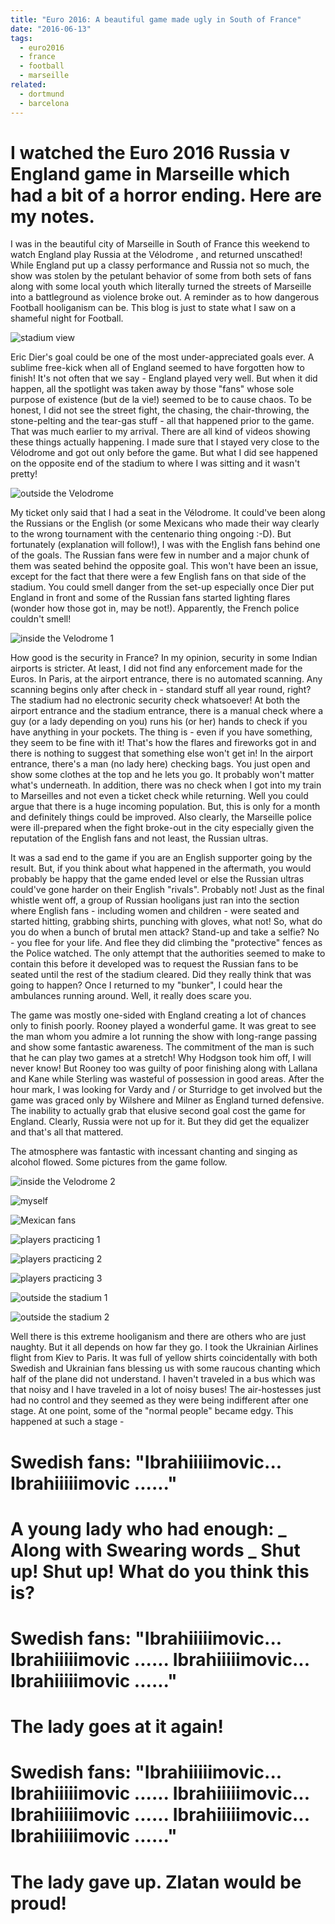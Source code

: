 ```yaml
---
title: "Euro 2016: A beautiful game made ugly in South of France"
date: "2016-06-13"
tags:
  - euro2016
  - france
  - football
  - marseille
related:
  - dortmund
  - barcelona
---
```


# I watched the Euro 2016 Russia v England game in Marseille which had a bit of a horror ending. Here are my notes.

I was in the beautiful city of Marseille in South of France this weekend to watch England play Russia at the Vélodrome , and returned unscathed! While England put up a classy performance and Russia not so much, the show was stolen by the petulant behavior of some from both sets of fans along with some local youth which literally turned the streets of Marseille into a battleground as violence broke out. A reminder as to how dangerous Football hooliganism can be. This blog is just to state what I saw on a shameful night for Football.

![stadium view](serverUrlPlaceHolder/images/marseille/marseille-1.jpeg)

Eric Dier's goal could be one of the most under-appreciated goals ever. A sublime free-kick when all of England seemed to have forgotten how to finish! It's not often that we say - England played very well. But when it did happen, all the spotlight was taken away by those "fans" whose sole purpose of existence (but de la vie!) seemed to be to cause chaos. To be honest, I did not see the street fight, the chasing, the chair-throwing, the stone-pelting and the tear-gas stuff - all that happened prior to the game. That was much earlier to my arrival. There are all kind of videos showing these things actually happening. I made sure that I stayed very close to the Vélodrome and got out only before the game. But what I did see happened on the opposite end of the stadium to where I was sitting and it wasn't pretty!

![outside the Velodrome](serverUrlPlaceHolder/images/marseille/marseille-2.jpeg)

My ticket only said that I had a seat in the Vélodrome. It could've been along the Russians or the English (or some Mexicans who made their way clearly to the wrong tournament with the centenario thing ongoing :-D). But fortunately (explanation will follow!), I was with the English fans behind one of the goals. The Russian fans were few in number and a major chunk of them was seated behind the opposite goal. This won't have been an issue, except for the fact that there were a few English fans on that side of the stadium. You could smell danger from the set-up especially once Dier put England in front and some of the Russian fans started lighting flares (wonder how those got in, may be not!). Apparently, the French police couldn't smell!

![inside the Velodrome 1](serverUrlPlaceHolder/images/marseille/marseille-3.jpeg)

How good is the security in France? In my opinion, security in some Indian airports is stricter. At least, I did not find any enforcement made for the Euros. In Paris, at the airport entrance, there is no automated scanning. Any scanning begins only after check in - standard stuff all year round, right? The stadium had no electronic security check whatsoever! At both the airport entrance and the stadium entrance, there is a manual check where a guy (or a lady depending on you) runs his (or her) hands to check if you have anything in your pockets. The thing is - even if you have something, they seem to be fine with it! That's how the flares and fireworks got in and there is nothing to suggest that something else won't get in! In the airport entrance, there's a man (no lady here) checking bags. You just open and show some clothes at the top and he lets you go. It probably won't matter what's underneath. In addition, there was no check when I got into my train to Marseilles and not even a ticket check while returning. Well you could argue that there is a huge incoming population. But, this is only for a month and definitely things could be improved. Also clearly, the Marseille police were ill-prepared when the fight broke-out in the city especially given the reputation of the English fans and not least, the Russian ultras.

It was a sad end to the game if you are an English supporter going by the result. But, if you think about what happened in the aftermath, you would probably be happy that the game ended level or else the Russian ultras could've gone harder on their English "rivals". Probably not! Just as the final whistle went off, a group of Russian hooligans just ran into the section where English fans - including women and children - were seated and started hitting, grabbing shirts, punching with gloves, what not! So, what do you do when a bunch of brutal men attack? Stand-up and take a selfie? No - you flee for your life. And flee they did climbing the "protective" fences as the Police watched. The only attempt that the authorities seemed to make to contain this before it developed was to request the Russian fans to be seated until the rest of the stadium cleared. Did they really think that was going to happen? Once I returned to my "bunker", I could hear the ambulances running around. Well, it really does scare you.

The game was mostly one-sided with England creating a lot of chances only to finish poorly. Rooney played a wonderful game. It was great to see the man whom you admire a lot running the show with long-range passing and show some fantastic awareness. The commitment of the man is such that he can play two games at a stretch! Why Hodgson took him off, I will never know! But Rooney too was guilty of poor finishing along with Lallana and Kane while Sterling was wasteful of possession in good areas. After the hour mark, I was looking for Vardy and / or Sturridge to get involved but the game was graced only by Wilshere and Milner as England turned defensive. The inability to actually grab that elusive second goal cost the game for England. Clearly, Russia were not up for it. But they did get the equalizer and that's all that mattered.

The atmosphere was fantastic with incessant chanting and singing as alcohol flowed. Some pictures from the game follow.

![inside the Velodrome 2](serverUrlPlaceHolder/images/marseille/marseille-4.jpeg)

![myself](serverUrlPlaceHolder/images/marseille/marseille-5.jpeg)

![Mexican fans](serverUrlPlaceHolder/images/marseille/marseille-6.jpeg)

![players practicing 1](serverUrlPlaceHolder/images/marseille/marseille-7.jpeg)

![players practicing 2](serverUrlPlaceHolder/images/marseille/marseille-8.jpeg)

![players practicing 3](serverUrlPlaceHolder/images/marseille/marseille-9.jpeg)

![outside the stadium 1](serverUrlPlaceHolder/images/marseille/marseille-10.jpeg)

![outside the stadium 2](serverUrlPlaceHolder/images/marseille/marseille-11.jpeg)

Well there is this extreme hooliganism and there are others who are just naughty. But it all depends on how far they go. I took the Ukrainian Airlines flight from Kiev to Paris. It was full of yellow shirts coincidentally with both Swedish and Ukrainian fans blessing us with some raucous chanting which half of the plane did not understand. I haven't traveled in a bus which was that noisy and I have traveled in a lot of noisy buses! The air-hostesses just had no control and they seemed as they were being indifferent after one stage. At one point, some of the "normal people" became edgy. This happened at such a stage -

# Swedish fans: "Ibrahiiiiimovic... Ibrahiiiiimovic ......"

# A young lady who had enough: **_ Along with Swearing words _** Shut up! Shut up! What do you think this is?

# Swedish fans: "Ibrahiiiiimovic... Ibrahiiiiimovic ...... Ibrahiiiiimovic... Ibrahiiiiimovic ......"

# The lady goes at it again!

# Swedish fans: "Ibrahiiiiimovic... Ibrahiiiiimovic ...... Ibrahiiiiimovic... Ibrahiiiiimovic ...... Ibrahiiiiimovic... Ibrahiiiiimovic ......"

# The lady gave up. Zlatan would be proud!
